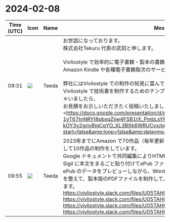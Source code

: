 # 2024-02-08

|Time (UTC)|Icon|Name|Message|
|---|---|---|---|
|09:31|![](https://secure.gravatar.com/avatar/63db8720068f22cb61d3c18b86a2a437.jpg?s=72&d=https%3A%2F%2Fa.slack-edge.com%2Fdf10d%2Fimg%2Favatars%2Fava_0002-72.png)|Teeda|お世話になっております。<br>株式会社Tekuru 代表の武田と申します。<br><br>Vivliostyle で効率的に電子書籍・製本の書籍の制作を行い、<br>Amazon Kindle や各種電子書籍取次のサービスへの販売を行いたいと考えております。<br><br>弊社にはVivliostyle での制作の知見に富んでいるものがおらず、<br>Vivliostyle で技術書を制作するためのテンプレートを構築していただけるかたがいらっしゃいましたら、<br>お見積をお示しいただきたく投稿いたしました。<br><https://docs.google.com/presentation/d/e/2PACX-1vT67tnNRYI8pbxqZijw4FSB1tX_PmbLsYRhtiSIc3czm5Re-kOY3y2grivBjgCqYO_XL3BXk6WRUCvx/pub?start=false&amp;loop=false&amp;delayms=3000&amp;slide=id.g25585f24593_0_96|https://docs.google.com/presentation/d/e/2PACX-1vT67tnNRYI8pbxqZijw4FSB1tX_PmbLsYRht[…]tart=false&amp;loop=false&amp;delayms=3000&amp;slide=id.g25585f24593_0_96><br><br>こちらの資料のようにヘッダー部分が<br>・章ごとに色を変え、章番号と章タイトルを表示<br>・節ごとに章番号と節番号が付与され、節タイトルとリード文を表示できる<br>章や節を変えると改ページを挿入<br>という仕様でテンプレートを作成するお見積もりをいただきたいと考えております。<br><br>どなたか、ご対応いただける方がいらっしゃいましたらメッセージいただけますと幸いです。<br>どうぞよろしくおねがいいたします。|
|09:55|![](https://secure.gravatar.com/avatar/63db8720068f22cb61d3c18b86a2a437.jpg?s=72&d=https%3A%2F%2Fa.slack-edge.com%2Fdf10d%2Fimg%2Favatars%2Fava_0002-72.png)|Teeda|2023年までにAmazon で70作品（毎年更新し続けている作品が10）あり、2024年版として10作品の制作をしています。<br>Google ドキュメントで共同編集によりHTMLで本文を作成し、<br>Sigil に本文をまるごと貼り付けてePub ファイルを制作しています。<br>ePub のデータをプレビューしながら、Word に貼り付けて、Word で改ページや改行位置を整えて、製本版のPDFファイルを制作して、Amazon にアップロードして販売をしています。<br>https://vivliostyle.slack.com/files/U05TAH0R0TG/F06HRERAT9B/image.png<br>https://vivliostyle.slack.com/files/U05TAH0R0TG/F06HREZ8HEH/image.png<br>https://vivliostyle.slack.com/files/U05TAH0R0TG/F06HRF5DD4M/image.png<br>https://vivliostyle.slack.com/files/U05TAH0R0TG/F06HWT2GWPN/image.png|
